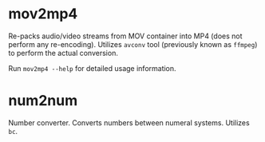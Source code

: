 # mov2mp4
Re-packs audio/video streams from MOV container into MP4
(does not perform any re-encoding).
Utilizes `avconv` tool (previously known as `ffmpeg`) to perform
the actual conversion.

Run `mov2mp4 --help` for detailed usage information.

# num2num
Number converter.
Converts numbers between numeral systems. Utilizes `bc`.

